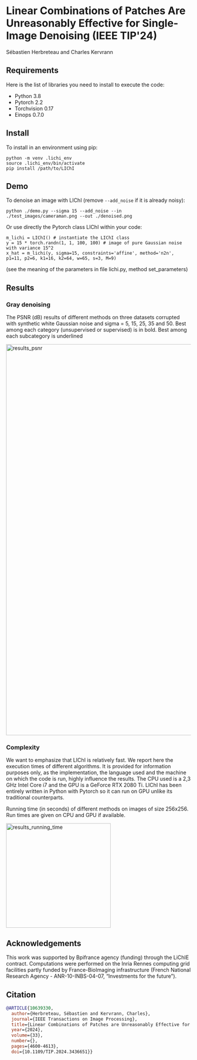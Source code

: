 # Linear Combinations of Patches Are Unreasonably Effective for Single-Image Denoising (IEEE TIP'24)
Sébastien Herbreteau and Charles Kervrann

## Requirements

Here is the list of libraries you need to install to execute the code:
* Python 3.8
* Pytorch 2.2
* Torchvision 0.17
* Einops 0.7.0

## Install

To install in an environment using pip:

```
python -m venv .lichi_env
source .lichi_env/bin/activate
pip install /path/to/LIChI
```

## Demo

To denoise an image with LIChI (remove ``--add_noise`` if it is already noisy):
```
python ./demo.py --sigma 15 --add_noise --in ./test_images/cameraman.png --out ./denoised.png
```

Or use directly the Pytorch class LIChI within your code:
```
m_lichi = LIChI() # instantiate the LIChI class
y = 15 * torch.randn(1, 1, 100, 100) # image of pure Gaussian noise with variance 15^2
x_hat = m_lichi(y, sigma=15, constraints='affine', method='n2n', p1=11, p2=6, k1=16, k2=64, w=65, s=3, M=9)
```
(see the meaning of the parameters in file lichi.py, method set_parameters)

## Results

### Gray denoising
The PSNR (dB) results of different methods on three datasets corrupted with synthetic white Gaussian noise
and sigma = 5, 15, 25, 35 and 50. Best among each category (unsupervised or supervised) is in bold. Best among each
subcategory is underlined

<img width="1066" alt="results_psnr" src="https://user-images.githubusercontent.com/88136310/205091125-6dbbf47c-d639-4485-8a95-f649ccc44efa.png">


### Complexity
We want to emphasize that  LIChI is relatively fast. We report here the execution times of different algorithms. It is
provided for information purposes only, as the implementation, the language used and the machine on which the code is run, highly influence the  results. The CPU used is a 2,3 GHz Intel Core i7 and the GPU is a GeForce RTX 2080 Ti. LIChI has been entirely written in Python with Pytorch so it can run on GPU unlike its traditional counterparts. 


Running time (in seconds) of different methods on images of size 256x256. Run times are given on CPU and GPU if available.

<img width="285" alt="results_running_time" src="https://user-images.githubusercontent.com/88136310/205092027-11aa0770-17fd-40c1-b9d7-1973c56732b3.png">


## Acknowledgements

This work was supported by Bpifrance agency (funding) through the LiChIE contract. Computations  were performed on the Inria Rennes computing grid facilities partly funded by France-BioImaging infrastructure (French National Research Agency - ANR-10-INBS-04-07, “Investments for the future”).

## Citation
```BibTex
@ARTICLE{10639330,
  author={Herbreteau, Sébastien and Kervrann, Charles},
  journal={IEEE Transactions on Image Processing}, 
  title={Linear Combinations of Patches are Unreasonably Effective for Single-Image Denoising}, 
  year={2024},
  volume={33},
  number={},
  pages={4600-4613},
  doi={10.1109/TIP.2024.3436651}}
```
